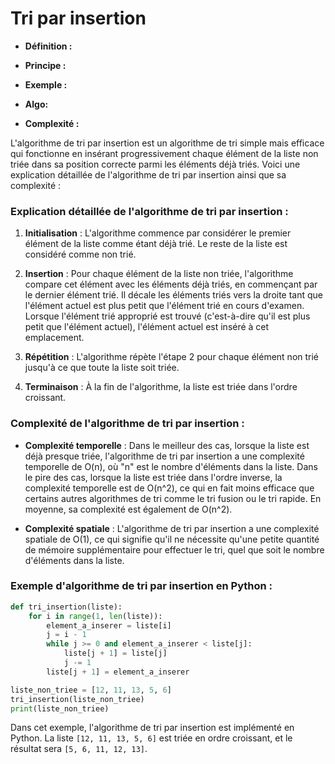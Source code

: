 # Tri par insertion 


- **Définition :**

- **Principe :**

- **Exemple :**

- **Algo:**

- **Complexité :**


L'algorithme de tri par insertion est un algorithme de tri simple mais efficace qui fonctionne en insérant progressivement chaque élément de la liste non triée dans sa position correcte parmi les éléments déjà triés. Voici une explication détaillée de l'algorithme de tri par insertion ainsi que sa complexité :

### Explication détaillée de l'algorithme de tri par insertion :

1. **Initialisation** : L'algorithme commence par considérer le premier élément de la liste comme étant déjà trié. Le reste de la liste est considéré comme non trié.

2. **Insertion** : Pour chaque élément de la liste non triée, l'algorithme compare cet élément avec les éléments déjà triés, en commençant par le dernier élément trié. Il décale les éléments triés vers la droite tant que l'élément actuel est plus petit que l'élément trié en cours d'examen. Lorsque l'élément trié approprié est trouvé (c'est-à-dire qu'il est plus petit que l'élément actuel), l'élément actuel est inséré à cet emplacement.

3. **Répétition** : L'algorithme répète l'étape 2 pour chaque élément non trié jusqu'à ce que toute la liste soit triée.

4. **Terminaison** : À la fin de l'algorithme, la liste est triée dans l'ordre croissant.

### Complexité de l'algorithme de tri par insertion :

- **Complexité temporelle** : Dans le meilleur des cas, lorsque la liste est déjà presque triée, l'algorithme de tri par insertion a une complexité temporelle de O(n), où "n" est le nombre d'éléments dans la liste. Dans le pire des cas, lorsque la liste est triée dans l'ordre inverse, la complexité temporelle est de O(n^2), ce qui en fait moins efficace que certains autres algorithmes de tri comme le tri fusion ou le tri rapide. En moyenne, sa complexité est également de O(n^2).

- **Complexité spatiale** : L'algorithme de tri par insertion a une complexité spatiale de O(1), ce qui signifie qu'il ne nécessite qu'une petite quantité de mémoire supplémentaire pour effectuer le tri, quel que soit le nombre d'éléments dans la liste.

### Exemple d'algorithme de tri par insertion en Python :

```python
def tri_insertion(liste):
    for i in range(1, len(liste)):
        element_a_inserer = liste[i]
        j = i - 1
        while j >= 0 and element_a_inserer < liste[j]:
            liste[j + 1] = liste[j]
            j -= 1
        liste[j + 1] = element_a_inserer

liste_non_triee = [12, 11, 13, 5, 6]
tri_insertion(liste_non_triee)
print(liste_non_triee)
```

Dans cet exemple, l'algorithme de tri par insertion est implémenté en Python. La liste `[12, 11, 13, 5, 6]` est triée en ordre croissant, et le résultat sera `[5, 6, 11, 12, 13]`.